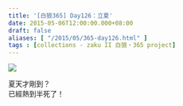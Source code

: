 ```yaml
---
title: '[白狼365] Day126：立夏'
date: 2015-05-06T12:00:00.000+08:00
draft: false
aliases: [ "/2015/05/365-day126.html" ]
tags : [collections - zaku II 白狼・365 project]
---
```


[![](https://farm8.staticflickr.com/7749/17150925460_1c35a206e7_z.jpg)](https://farm8.staticflickr.com/7749/17150925460_1c35a206e7_z.jpg)

夏天才剛到？  
已經熱到半死了！